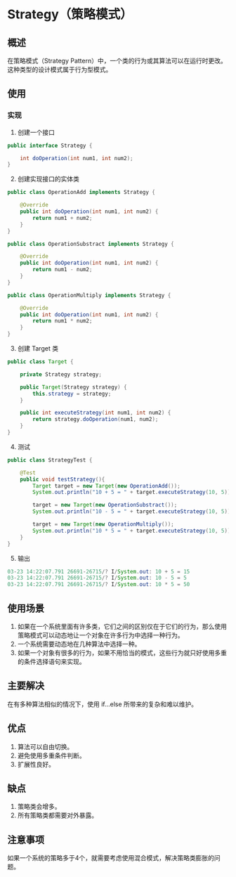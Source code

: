 # Strategy（策略模式） #

## 概述 ##

在策略模式（Strategy Pattern）中，一个类的行为或其算法可以在运行时更改。 这种类型的设计模式属于行为型模式。

## 使用 ##

### 实现 ###

1. 创建一个接口

```Java
public interface Strategy {

    int doOperation(int num1, int num2);
}
```

2. 创建实现接口的实体类

```Java
public class OperationAdd implements Strategy {

    @Override
    public int doOperation(int num1, int num2) {
        return num1 + num2;
    }
}
```

```Java
public class OperationSubstract implements Strategy {

    @Override
    public int doOperation(int num1, int num2) {
        return num1 - num2;
    }
}
```

```Java
public class OperationMultiply implements Strategy {

    @Override
    public int doOperation(int num1, int num2) {
        return num1 * num2;
    }
}
```

3. 创建 Target 类

```Java
public class Target {

    private Strategy strategy;

    public Target(Strategy strategy) {
        this.strategy = strategy;
    }

    public int executeStrategy(int num1, int num2) {
        return strategy.doOperation(num1, num2);
    }
}
```

4. 测试

```Java
public class StrategyTest {

    @Test
    public void testStrategy(){
        Target target = new Target(new OperationAdd());
        System.out.println("10 + 5 = " + target.executeStrategy(10, 5));

        target = new Target(new OperationSubstract());
        System.out.println("10 - 5 = " + target.executeStrategy(10, 5));

        target = new Target(new OperationMultiply());
        System.out.println("10 * 5 = " + target.executeStrategy(10, 5));
    }
}
```

5. 输出

```Java
03-23 14:22:07.791 26691-26715/? I/System.out: 10 + 5 = 15
03-23 14:22:07.791 26691-26715/? I/System.out: 10 - 5 = 5
03-23 14:22:07.791 26691-26715/? I/System.out: 10 * 5 = 50
```

## 使用场景 ##

1. 如果在一个系统里面有许多类，它们之间的区别仅在于它们的行为，那么使用策略模式可以动态地让一个对象在许多行为中选择一种行为。
2. 一个系统需要动态地在几种算法中选择一种。
3. 如果一个对象有很多的行为，如果不用恰当的模式，这些行为就只好使用多重的条件选择语句来实现。

## 主要解决 ##

在有多种算法相似的情况下，使用 if...else 所带来的复杂和难以维护。

## 优点 ##

1. 算法可以自由切换。
2. 避免使用多重条件判断。
3. 扩展性良好。

## 缺点 ##

1. 策略类会增多。
2. 所有策略类都需要对外暴露。

## 注意事项 ##

如果一个系统的策略多于4个，就需要考虑使用混合模式，解决策略类膨胀的问题。